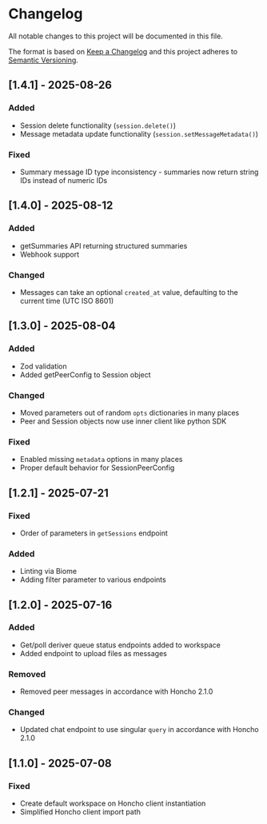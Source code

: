 # Changelog

All notable changes to this project will be documented in this file.

The format is based on [Keep a Changelog](http://keepachangelog.com/)
and this project adheres to [Semantic Versioning](http://semver.org/).

## [1.4.1] - 2025-08-26

### Added

- Session delete functionality (`session.delete()`)
- Message metadata update functionality (`session.setMessageMetadata()`)

### Fixed

- Summary message ID type inconsistency - summaries now return string IDs instead of numeric IDs

## [1.4.0] - 2025-08-12

### Added

- getSummaries API returning structured summaries
- Webhook support

### Changed

- Messages can take an optional `created_at` value, defaulting to the current
  time (UTC ISO 8601)

## [1.3.0] - 2025-08-04

### Added

- Zod validation
- Added getPeerConfig to Session object

### Changed

- Moved parameters out of random `opts` dictionaries in many places
- Peer and Session objects now use inner client like python SDK

### Fixed

- Enabled missing `metadata` options in many places
- Proper default behavior for SessionPeerConfig

## [1.2.1] - 2025-07-21

### Fixed

- Order of parameters in `getSessions` endpoint

### Added

- Linting via Biome
- Adding filter parameter to various endpoints

## [1.2.0] - 2025-07-16

### Added

- Get/poll deriver queue status endpoints added to workspace
- Added endpoint to upload files as messages

### Removed

- Removed peer messages in accordance with Honcho 2.1.0

### Changed

- Updated chat endpoint to use singular `query` in accordance with Honcho 2.1.0

## [1.1.0] - 2025-07-08

### Fixed

- Create default workspace on Honcho client instantiation
- Simplified Honcho client import path
